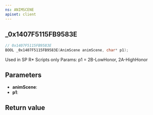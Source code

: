 ```yaml
---
ns: ANIMSCENE
apiset: client
---
```

## _0x1407F5115FB9583E

```c
// 0x1407F5115FB9583E
BOOL _0x1407F5115FB9583E(AnimScene animScene, char* p1);
```

Used in SP R* Scripts only
Params: p1 = 2B-LowHonor, 2A-HighHonor

## Parameters
* **animScene**:
* **p1**:

## Return value